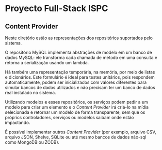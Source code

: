 # Proyecto Full-Stack ISPC

## Content Provider

Neste diretório estão as representações dos repositórios suportados pelo sistema.

O repositório MySQL implementa abstrações de modelo em um banco de dados MySQL: ele transforma cada chamada de método em uma consulta e retorna a serialização usando um lambda.

Há também uma representação temporária, na memória, por meio de listas e dicionários. Este formulário é ideal para testes unitários, pois respondem automaticamente, podem ser inicializados com valores diferentes para simular bancos de dados utilizados e não precisam ter um banco de dados real instalado no sistema.

Utilizando modelos e esses repositórios, os serviços podem pedir a um modelo para criar um elemento e o _Content Provider_ irá criá-lo na mídia selecionada e retornar um modelo de forma transparente, sem que os próprios controladores, serviços ou modelos saibam onde estão impactando.

É possível implementar outros _Content Provider_ (por exemplo, arquivo CSV, arquivo JSON, Shelve, SQLite ou até mesmo bancos de dados não-sql como MongoDB ou ZODB).
